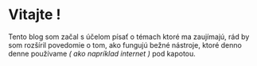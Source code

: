 # Vitajte !

Tento blog som začal s účelom písať o témach ktoré ma zaujímajú, rád by som rozšíril povedomie o tom, ako fungujú bežné
nástroje, ktoré denno denne používame *( ako napríklad internet )* pod kapotou.